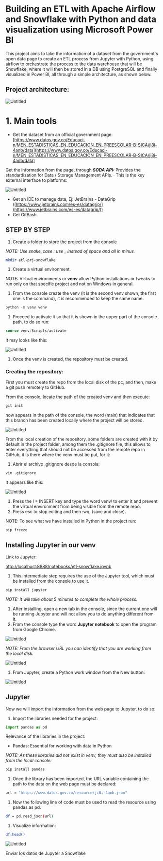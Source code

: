 # Building an ETL with Apache Airflow and Snowflake with Python and data visualization using Microsoft Power BI

This project aims to take the information of a dataset from the government's open data page to create an ETL process from Jupyter with Python, using airflow to orchestrate the process to the data warehouse that will be Snowflake, where it will then be stored in a DB using PostgreSQL and finally visualized in Power BI, all through a simple architecture, as shown below.

## Project architecture:

![Untitled](https://s3-us-west-2.amazonaws.com/secure.notion-static.com/d7600817-85c4-44a6-a327-03f8160dd106/Untitled.png)

# 1. Main tools

- Get the dataset from an official government page: [https://www.datos.gov.co/Educaci-n/MEN_ESTADISTICAS_EN_EDUCACION_EN_PREESCOLAR-B-SICA/ji8i-4anb/data](https://www.datos.gov.co/Educaci-n/MEN_ESTADISTICAS_EN_EDUCACION_EN_PREESCOLAR-B-SICA/ji8i-4anb/data)

Get the information from the page, through ***SODA API:*** Provides the standardization for Data / Storage Management APIs. · This is the key external interface to platforms:

![Untitled](https://s3-us-west-2.amazonaws.com/secure.notion-static.com/6106d462-3efe-4cde-aea8-3c11276eae56/Untitled.png)

- Get an IDE to manage data, Ej: JetBrains - DataGrip ([https://www.jetbrains.com/es-es/datagrip/](https://www.jetbrains.com/es-es/datagrip/))
- Get GitBash.

## STEP BY STEP

1. Create a folder to store the project from the console

*NOTE: Use snake_case : use _ instead of space and all in minus.*

```bash
mkdir etl-prj-snowflake
```

1. Create a virtual environment.

NOTE: Virtual environments or **venv** allow Python installations or tweaks to run only on that specific project and not on Windows in general.

1. From the console create the venv (it is the second venv shown, the first one is the command), it is recommended to keep the same name.

```sql
python -m venv venv
```

1. Proceed to activate it so that it is shown in the upper part of the console path, to do so run:

```sql
source venv/Scripts/activate
```

It may looks like this:

![Untitled](https://s3-us-west-2.amazonaws.com/secure.notion-static.com/f7e63632-1265-497f-895e-d4cfc115008c/Untitled.png)

1. Once the venv is created, the repository must be created.

### Creating the repository:

First you must create the repo from the local disk of the pc, and then, make a git push remotely to GitHub.

From the console, locate the path of the created venv and then execute:

```sql
git init
```

now appears in the path of the console, the word (main) that indicates that this branch has been created locally where the project will be stored.

![Untitled](https://s3-us-west-2.amazonaws.com/secure.notion-static.com/0db09a1f-93ef-4a1c-bd10-8e4ff8c79f72/Untitled.png)

From the local creation of the repository, some folders are created with it by default in the project folder, among them the .gitignore file, this allows to enter everything that should not be accessed from the remote repo in GitHub, it is there where the venv must be put, for it:

1. Abrir el archivo .gitignore desde la consola:

```bash
vim .gitignore
```

It appears like this:

![Untitled](https://s3-us-west-2.amazonaws.com/secure.notion-static.com/08962e60-e1b9-406e-88ac-3671bd9a194a/Untitled.png)

1. Press the I = INSERT key and type the word venv/ to enter it and prevent the virtual environment from being visible from the remote repo.
2. Press esc to stop editing and then :wq, (save and close).

NOTE: To see what we have installed in Python in the project run:

```python
pip freeze
```

## Installing Jupyter in our venv

Link to Jupyter:

[http://localhost:8888/notebooks/etl-snowflake.ipynb](http://localhost:8888/notebooks/etl-snowflake.ipynb)

1. This intermediate step requires the use of the Jupyter tool, which must be installed from the console to use it.

```sql
pip install jupyter
```

*NOTE: It will take about 5 minutes to complete the whole process.*

1. After installing, open a new tab in the console, since the current one will be running Jupyter and will not allow you to do anything different from it.
2. From the console type the word **Jupyter notebook** to open the program from Google Chrome.

![Untitled](https://s3-us-west-2.amazonaws.com/secure.notion-static.com/0ed61ec3-bfe8-418a-a42e-033a789a0ef1/Untitled.png)

*NOTE: From the browser URL you can identify that you are working from the local disk.*

![Untitled](https://s3-us-west-2.amazonaws.com/secure.notion-static.com/43cff453-7b40-4ba1-a88c-218472223ce5/Untitled.png)

1. From Jupyter, create a Python work window from the New button:

![Untitled](https://s3-us-west-2.amazonaws.com/secure.notion-static.com/049fa1b1-ab8e-4f33-98cf-8dc3f8abbe9e/Untitled.png)

## Jupyter

Now we will import the information from the web page to Jupyter, to do so:

1. Import the libraries needed for the project:

```python
import pandas as pd
```

Relevance of the libraries in the project:

- Pandas: Essential for working with data in Python

*NOTE: As these libraries did not exist in venv, they must also be installed from the local console:*

```python
pip install pandas
```

1. Once the library has been imported, the URL variable containing the path to the data on the web page must be declared:

```bash
url = "https://www.datos.gov.co/resource/ji8i-4anb.json"
```

1. Now the following line of code must be used to read the resource using pandas as pd.

```bash
df = pd.read_json(url)
```

1. Visualize information:

```bash
df.head()
```

![Untitled](https://s3-us-west-2.amazonaws.com/secure.notion-static.com/3d9f98c2-9149-4ef5-bcee-1f771905b2ee/Untitled.png)

Enviar los datos de Jupyter a Snowflake